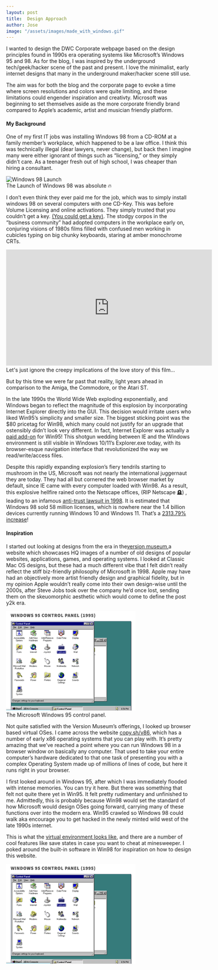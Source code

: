 ```yaml
---
layout: post
title:  Design Approach
author: Jose
image: "/assets/images/made_with_windows.gif"
---
```

I wanted to design the DWC Corporate webpage based on the design principles found in 1990s era operating systems like Microsoft’s Windows 95 and 98. As for the blog, I was inspired by the underground tech/geek/hacker scene of the past and present. I love the minimalist, early internet designs that many in the underground maker/hacker scene still use. 

The aim was for both the blog and the corporate page to evoke a time where screen resolutions and colors were quite limiting, and these limitations could engender inspiration and creativty. Microsoft was beginning to set themselves aside as the more corporate friendly brand compared to Apple’s academic, artist and musician friendly platform.

#### My Background

One of my first IT jobs was installing Windows 98 from a CD-ROM at a family member’s workplace, which happened to be a law office. I think this was technically illegal (dear lawyers, never change), but back then I imagine many were either ignorant of things such as “licensing,” or they simply didn’t care. As a teenager fresh out of high school, I was cheaper than hiring a consultant.   

<div class="vidalign">
<img src="https://i.makeagif.com/media/2-07-2023/V-VwyH.gif" alt="Windows 98 Launch">
</div>

<div class="vidcap">
The Launch of Windows 98 was absolute 🔥  

</div>
  
I don’t even think they ever paid me for the job, which was to simply install windows 98 on several computers with one CD-Key. This was before Volume Licensing and online activations. They simply trusted that you couldn’t get a key. [(You could get a key)](https://www.betaarchive.com/forum/viewtopic.php?t=25550). The stodgy corpos in the “business community” had adopted computers in the workplace early on, conjuring visions of 1980s films filled with confused men working in cubicles typing on big chunky keyboards, staring at amber monochrome CRTs. 


<div class="vidalign">
<iframe width="560" height="315" src="https://www.youtube.com/embed/LRlmkXsoGx0?start=1" frameborder="0"  allow="accelerometer;clipboard-write; encrypted-media; modest-branding; gyroscope; picture-in-picture; web-share" allowfullscreen > </iframe>
</div>

<div class="vidcap">
Let's just ignore the creepy implications of the love story of this film...  
</div>

But by this time we were far past that reality, light years ahead in comparison to the Amiga, the Commodore, or the Atari ST.

In the late 1990s the World Wide Web exploding exponentially, and Windows began to reflect the magnitude of this explosion by incorporating Internet Explorer directly into the GUI. This decision would irritate users who liked Win95’s simplicity and smaller size. The biggest sticking point was the $80 pricetag for Win98, which many could not justify for an upgrade that ostensibly didn’t look very different. In fact, Internet Explorer was actually a [paid add-on](https://dfarq.homeip.net/windows-95-vs-98/) for Win95! This shotgun wedding between IE and the Windows environment is still visible in Windows 10/11’s Explorer.exe today, with its browser-esque navigation interface that revolutionized the way we read/write/access files.

Despite this rapidly expanding explosion’s fiery tendrils starting to mushroom in the US, Microsoft was not nearly the international juggernaut they are today. They had all but cornered the web browser market by default, since IE came with every computer loaded with Win98. As a result, this explosive hellfire rained onto the Netscape offices, (RIP Netscape 🪦) , leading to an infamous [anti-trust lawsuit in 1998](https://law.justia.com/cases/federal/district-courts/FSupp2/87/30/2307082/). It is estimated that Windows 98 sold 58 million licenses, which is nowhere near the 1.4 billion devices currently running Windows 10 and Windows 11. That’s a [2313.79% increase](https://www.calculatorsoup.com/calculators/algebra/percentage-increase-calculator.php?v_1=58&v_2=1400&action=solve)!

#### Inspiration

I started out looking at designs from the era in the[version museum,](https://www.versionmuseum.com/)a website which showcases HQ images of a number of old designs of popular websites, applications, games, and operating systems. I looked at Classic Mac OS designs, but these had a much different vibe that I felt didn’t really reflect the stiff biz-friendly philosophy of Microsoft in 1998. Apple may have had an objectively more artist friendly design and graphical fidelity, but in my opinion Apple wouldn’t really come into their own design-wise until the 2000s, after Steve Jobs took over the company he’d once lost, sending them on the skeuomorphic aesthetic which would come to define the post y2k era.

<div class="vidalign">
<img src="/assets/images/w95panel.png" style="height: 70%; width: 70%;">
</div>
<div class="vidcap">
The Microsoft Windows 95 control panel. 
</div>

Not quite satisfied with the Version Museum’s offerings, I looked up browser based virtual OSes. I came across the website [copy.sh/v86](https://copy.sh/v86), which has a number of early x86 operating systems that you can play with.  It’s pretty amazing that we’ve reached a point where you can run Windows 98 in a browser window on basically any computer. That used to take your entire computer’s hardware dedicated to that one task of presenting you with a complex Operating System made up of millions of lines of code, but here it runs right in your browser.  

I first looked around in Windows 95, after which I was immediately flooded with intense memories. You can try it here. But there was something that felt not quite there yet in Win95. It felt pretty rudimentary and unfinished to me. Admittedly, this is probably because Win98 would set the standard of how Microsoft would design OSes going forward, carrying many of these functions over into the modern era. Win95 crawled so Windows 98 could walk aka encourage you to get hacked in the newly minted wild west of the late 1990s internet. 

This is what the [virtual environment looks like](https://copy.sh/v86/?profile=windows95), and there are a number of cool features like save states in case you want to cheat at minesweeper. I poked around the built-in software in Win98 for inspiration on how to design this website.

<div class="vidalign">
<img src="/assets/images/w95panel.png" style="height: 70%; width: 70%;">
</div>


